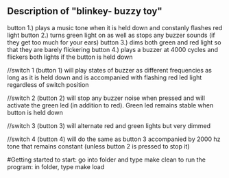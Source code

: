 ## Description of "blinkey- buzzy toy"
button 1.) plays a music tone when it is held down and constanly flashes red light
button 2.) turns green light on as well as stops any buzzer sounds (if they
get too much for your ears)
button 3.) dims both green and red light so that they are barely flickering
button 4.) plays a buzzer at 4000 cycles and flickers both lights if the
button is held down

//switch 1 (button 1)
will play states of buzzer as different frequencies as long as it is held down
and is accompanied with flashing red led light regardless of switch position

//switch 2 (button 2)
will stop any buzzer noise when pressed and will activate the green led (in
addition to red). Green led remains stable when button is held down

//switch 3 (button 3)
will alternate red and green lights but very dimmed

//switch 4 (button 4)
will do the same as button 3 accompanied by 2000 hz tone that remains constant
(unless button 2 is pressed to stop it)

#Getting started
to start: go into folder and type make clean
to run the program: in folder, type make load








